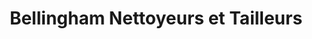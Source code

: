 ---
title: "Bellingham Nettoyeurs et Tailleurs"
url: /montreal/bellingham-nettoyeurs-et-tailleurs/
shop: Wäscherei
---